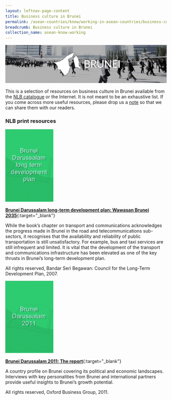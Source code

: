```yaml
---
layout: leftnav-page-content
title: Business culture in Brunei
permalink: /asean-countries/know/working-in-asean-countries/business-culture-in-brunei/
breadcrumb: Business culture in Brunei
collection_name: asean-know-working
---
```


<img src="/images/asean-working/ASEAN-Brunei-Business-Culture.jpg" alt="Business culture Brunei banner" style="width:800px;" />

This is a selection of resources on business culture in Brunei available from the [NLB catalogue](http://catalogue.nlb.gov.sg/) or the Internet.  It is not meant to be an exhaustive list. If you come across more useful resources, please drop us a [note](http://www.eyeonasia.sg/contact/) so that we can share them with our readers.

### **NLB print resources**

<img src="/images/book-covers/Brunei-Darussalam-long-term-development-plan-Wawasan-Brunei-2035.png" style="width:150px;" />

[**Brunei Darussalam long-term development plan: Wawasan Brunei 2035**](http://eservice.nlb.gov.sg/item_holding.aspx?bid=13117939){:target="_blank"}

While the book’s chapter on transport and communications acknowledges the progress made in Brunei in the road and telecommunications sub-sectors, it recognises that the availability and reliability of public transportation is still unsatisfactory. For example, bus and taxi services are still infrequent and limited. It is vital that the development of the transport and communications infrastructure has been elevated as one of the key thrusts in Brunei’s long-term development plan.

All rights reserved, Bandar Seri Begawan: Council for the Long-Term Development Plan, 2007.

<img src="/images/book-covers/Brunei-Darussalam-2011-The-report.png" style="width:150px;" />

[**Brunei Darussalam 2011: The report**](http://eservice.nlb.gov.sg/item_holding.aspx?bid=14686531){:target="_blank"}

A country profile on Brunei covering its political and economic landscapes. Interviews with key personalities from Brunei and international partners provide useful insights to Brunei’s growth potential.

All rights reserved, Oxford Business Group, 2011.